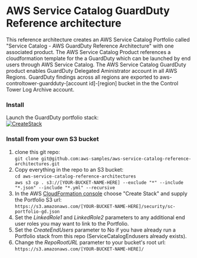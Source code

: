 # AWS Service Catalog GuardDuty Reference architecture

This reference architecture creates an AWS Service Catalog Portfolio called 
 "Service Catalog - AWS GuardDuty Reference Architecture" with one associated product.
 The AWS Service Catalog Product references a cloudformation template for the
 a GuardDuty which can be launched by end users through AWS Service Catalog.
 The AWS Service Catalog GuardDuty product enables GuardDuty Delegated Aministrator account in all AWS Regions. GuardDuty findings across all regions are exported to aws-controltower-guardduty-[account id]-[region] bucket in the the Control Tower Log Archive account.

### Install  
Launch the GuardDuty portfolio stack:  
[![CreateStack](https://s3.amazonaws.com/cloudformation-examples/cloudformation-launch-stack.png)](https://console.aws.amazon.com/cloudformation/home?region=us-east-1#/stacks/new?stackName=SC-RA-GuardDuty-Portfolio&templateURL=https://aws-service-catalog-reference-architectures.s3.amazonaws.com/security/sc-portfolio-gd.json)


### Install from your own S3 bucket  
1. clone this git repo:  
  ```git clone git@github.com:aws-samples/aws-service-catalog-reference-architectures.git```  
2. Copy everything in the repo to an S3 bucket:  
  ```cd aws-service-catalog-reference-architectures```  
  ```aws s3 cp . s3://[YOUR-BUCKET-NAME-HERE] --exclude "*" --include "*.json" --include "*.yml" --recursive```  
3. In the AWS [CloudFormation console](https://console.aws.amazon.com/cloudformation) choose "Create Stack" and supply the Portfolio S3 url:  
  ```https://s3.amazonaws.com/[YOUR-BUCKET-NAME-HERE]/security/sc-portfolio-gd.json```  
5. Set the _LinkedRole1_ and _LinkedRole2_ parameters to any additional end user roles you may want to link to the Portfolio.
6. Set the _CreateEndUsers_ parameter to No if you have already run a Portfolio stack from this repo (ServiceCatalogEndusers already exists).
7. Change the _RepoRootURL_ parameter to your bucket's root url:  
  ```https://s3.amazonaws.com/[YOUR-BUCKET-NAME-HERE]/``` 

